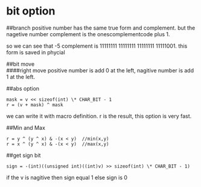 bit option
====

##branch 
positive number has the same true form and complement. but the nagetive number complement is the onescomplementcode plus 1. 

so we can see that -5 complement is 11111111 11111111 11111111 11111001. this form is saved in phycial 

##bit move  
####right move
positive number is add 0 at the left, nagitive number is add 1 at the left.


##abs option 

	mask = v << sizeof(int) \* CHAR_BIT - 1
	r = (v + mask) ^ mask

we can write it with macro definition. r is the result, this option is very fast.

##Min and Max

	r = y ^ (y ^ x) & -(x < y)  //min(x,y)
	r = x ^ (y ^ x) & -(x < y)  //max(x,y)

##get sign bit

	sign = -(int)((unsigned int)((int)v) >> sizeof(int) \* CHAR_BIT - 1)

if the v is nagitive then sign equal 1 else sign is 0



	
